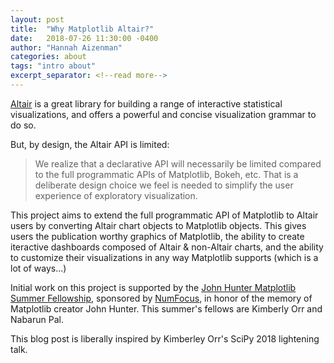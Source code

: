 ```yaml
---
layout: post
title:  "Why Matplotlib Altair?"
date:   2018-07-26 11:30:00 -0400
author: "Hannah Aizenman"
categories: about
tags: "intro about"
excerpt_separator: <!--read more-->
---
```


[Altair](https://altair-viz.github.io/) is a great library for building a range of interactive statistical visualizations, and offers a powerful and concise visualization grammar to do so. 

But, by design, the Altair API is limited:
>We realize that a declarative API will necessarily be limited
compared to the full programmatic APIs of Matplotlib, Bokeh, etc.
That is a deliberate design choice we feel is needed to simplify the
user experience of exploratory visualization.

This project aims to extend the full programmatic API of Matplotlib to Altair users by converting Altair chart objects to Matplotlib objects. This gives users the publication worthy graphics of Matplotlib, the ability to create iteractive dashboards composed of Altair & non-Altair charts, and the ability to customize their visualizations in any way Matplotlib supports (which is a lot of ways...)

Initial work on this project is supported by the [John Hunter Matplotlib Summer Fellowship](https://www.numfocus.org/blog/2018-john-hunter-matplotlib-summer-fellows), sponsored by [NumFocus](https://www.numfocus.org), in honor of the memory of Matplotlib creator John Hunter. This summer's fellows are Kimberly Orr and Nabarun Pal. 

This blog post is liberally inspired by Kimberley Orr's SciPy 2018 lightening
talk. 


